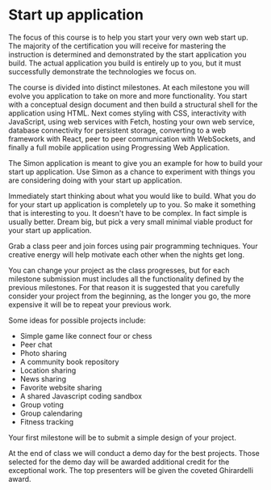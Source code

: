 # Start up application

The focus of this course is to help you start your very own web start up. The majority of the certification you will receive for mastering the instruction is determined and demonstrated by the start application you build. The actual application you build is entirely up to you, but it must successfully demonstrate the technologies we focus on.

The course is divided into distinct milestones. At each milestone you will evolve you application to take on more and more functionality. You start with a conceptual design document and then build a structural shell for the application using HTML. Next comes styling with CSS, interactivity with JavaScript, using web services with Fetch, hosting your own web service, database connectivity for persistent storage, converting to a web framework with React, peer to peer communication with WebSockets, and finally a full mobile application using Progressing Web Application.

The Simon application is meant to give you an example for how to build your start up application. Use Simon as a chance to experiment with things you are considering doing with your start up application.

Immediately start thinking about what you would like to build. What you do for your start up application is completely up to you. So make it something that is interesting to you. It doesn't have to be complex. In fact simple is usually better. Dream big, but pick a very small minimal viable product for your start up application.

Grab a class peer and join forces using pair programming techniques. Your creative energy will help motivate each other when the nights get long.

You can change your project as the class progresses, but for each milestone submission must includes all the functionality defined by the previous milestones. For that reason it is suggested that you carefully consider your project from the beginning, as the longer you go, the more expensive it will be to repeat your previous work.

Some ideas for possible projects include:

- Simple game like connect four or chess
- Peer chat
- Photo sharing
- A community book repository
- Location sharing
- News sharing
- Favorite website sharing
- A shared Javascript coding sandbox
- Group voting
- Group calendaring
- Fitness tracking

Your first milestone will be to submit a simple design of your project.

At the end of class we will conduct a demo day for the best projects. Those selected for the demo day will be awarded additional credit for the exceptional work. The top presenters will be given the coveted Ghirardelli award.
